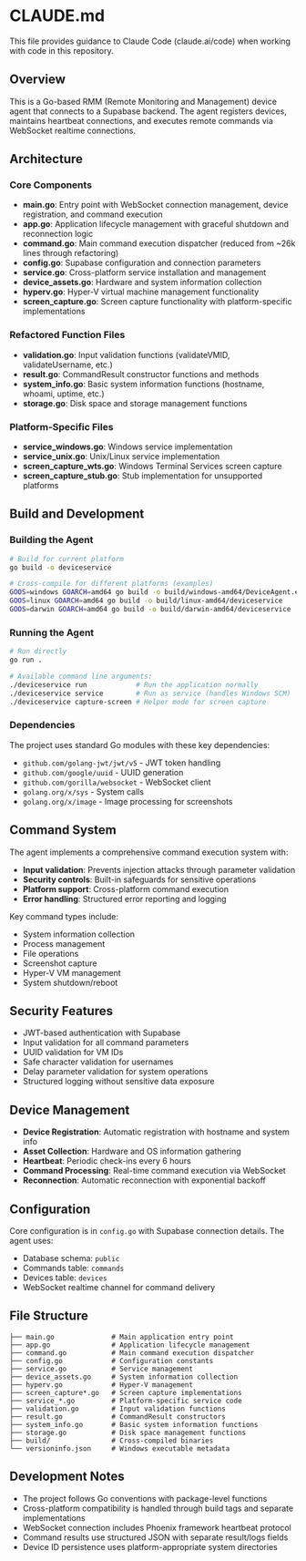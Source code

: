 # CLAUDE.md

This file provides guidance to Claude Code (claude.ai/code) when working with code in this repository.

## Overview

This is a Go-based RMM (Remote Monitoring and Management) device agent that connects to a Supabase backend. The agent registers devices, maintains heartbeat connections, and executes remote commands via WebSocket realtime connections.

## Architecture

### Core Components

- **main.go**: Entry point with WebSocket connection management, device registration, and command execution
- **app.go**: Application lifecycle management with graceful shutdown and reconnection logic
- **command.go**: Main command execution dispatcher (reduced from ~26k lines through refactoring)
- **config.go**: Supabase configuration and connection parameters
- **service.go**: Cross-platform service installation and management
- **device_assets.go**: Hardware and system information collection
- **hyperv.go**: Hyper-V virtual machine management functionality
- **screen_capture.go**: Screen capture functionality with platform-specific implementations

### Refactored Function Files

- **validation.go**: Input validation functions (validateVMID, validateUsername, etc.)
- **result.go**: CommandResult constructor functions and methods
- **system_info.go**: Basic system information functions (hostname, whoami, uptime, etc.)
- **storage.go**: Disk space and storage management functions

### Platform-Specific Files

- **service_windows.go**: Windows service implementation
- **service_unix.go**: Unix/Linux service implementation  
- **screen_capture_wts.go**: Windows Terminal Services screen capture
- **screen_capture_stub.go**: Stub implementation for unsupported platforms

## Build and Development

### Building the Agent

```bash
# Build for current platform
go build -o deviceservice

# Cross-compile for different platforms (examples)
GOOS=windows GOARCH=amd64 go build -o build/windows-amd64/DeviceAgent.exe
GOOS=linux GOARCH=amd64 go build -o build/linux-amd64/deviceservice
GOOS=darwin GOARCH=amd64 go build -o build/darwin-amd64/deviceservice
```

### Running the Agent

```bash
# Run directly
go run .

# Available command line arguments:
./deviceservice run            # Run the application normally
./deviceservice service        # Run as service (handles Windows SCM)
./deviceservice capture-screen # Helper mode for screen capture
```

### Dependencies

The project uses standard Go modules with these key dependencies:
- `github.com/golang-jwt/jwt/v5` - JWT token handling
- `github.com/google/uuid` - UUID generation
- `github.com/gorilla/websocket` - WebSocket client
- `golang.org/x/sys` - System calls
- `golang.org/x/image` - Image processing for screenshots

## Command System

The agent implements a comprehensive command execution system with:

- **Input validation**: Prevents injection attacks through parameter validation
- **Security controls**: Built-in safeguards for sensitive operations
- **Platform support**: Cross-platform command execution
- **Error handling**: Structured error reporting and logging

Key command types include:
- System information collection
- Process management
- File operations
- Screenshot capture
- Hyper-V VM management
- System shutdown/reboot

## Security Features

- JWT-based authentication with Supabase
- Input validation for all command parameters
- UUID validation for VM IDs
- Safe character validation for usernames
- Delay parameter validation for system operations
- Structured logging without sensitive data exposure

## Device Management

- **Device Registration**: Automatic registration with hostname and system info
- **Asset Collection**: Hardware and OS information gathering
- **Heartbeat**: Periodic check-ins every 6 hours
- **Command Processing**: Real-time command execution via WebSocket
- **Reconnection**: Automatic reconnection with exponential backoff

## Configuration

Core configuration is in `config.go` with Supabase connection details. The agent uses:
- Database schema: `public`
- Commands table: `commands`
- Devices table: `devices`
- WebSocket realtime channel for command delivery

## File Structure

```
├── main.go              # Main application entry point
├── app.go               # Application lifecycle management
├── command.go           # Main command execution dispatcher
├── config.go            # Configuration constants
├── service.go           # Service management
├── device_assets.go     # System information collection
├── hyperv.go            # Hyper-V management
├── screen_capture*.go   # Screen capture implementations
├── service_*.go         # Platform-specific service code
├── validation.go        # Input validation functions
├── result.go            # CommandResult constructors
├── system_info.go       # Basic system information functions
├── storage.go           # Disk space management functions
├── build/               # Cross-compiled binaries
└── versioninfo.json     # Windows executable metadata
```

## Development Notes

- The project follows Go conventions with package-level functions
- Cross-platform compatibility is handled through build tags and separate implementations
- WebSocket connection includes Phoenix framework heartbeat protocol
- Command results use structured JSON with separate result/logs fields
- Device ID persistence uses platform-appropriate system directories